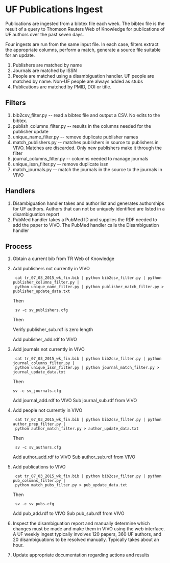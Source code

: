# UF Publications Ingest

Publications are ingested from a bibtex file each week.  The bibtex file is the result of a query to Thomson
Reuters Web of Knowledge for publications of UF authors over the past seven days.

Four ingests are run from the same input file.  In each case, filters extract the appropriate columns, perform
a match, generate a source file suitable for an update.

1.  Publishers are matched by name
1.  Journals are matched by ISSN
1.  People are matched using a disambiguation handler.  UF people are matched by name.  Non-UF people are always 
added as stubs
1.  Publications are matched by PMID, DOI or title.

## Filters

1. bib2csv_filter.py -- read a bibtex file and output a CSV.  No edits to the bibtex.
1. publish_columns_filter.py -- results in the columns needed for the publisher update
1. unique_name_filter.py -- remove duplicate publisher names
1. match_publishers.py -- matches publishers in source to publishers in VIVO.  Matches are discarded.  Only
new publishers make it through the filter
1. journal_columns_filter.py -- columns needed to manage journals
1. unique_issn_filter.py -- remove duplicate issn
1. match_journals.py -- match the journals in the source to the journals in VIVO

## Handlers

1. Disambiguation handler takes and author list and generates authorships for UF authors.  Authors that can not be
uniquely identified are listed in a disambiguation report
1. PubMed handler takes a PubMed ID and supplies the RDF needed to add the paper to VIVO.  The PubMed handler calls the
Disambiguation handler

## Process

1. Obtain a current bib from TR Web of Knowledge     
1. Add publishers not currently in VIVO

        cat tr_07_03_2015_wk_fin.bib | python bib2csv_filter.py | python publisher_columns_filter.py | 
        python unique_name_filter.py | python publisher_match_filter.py > publisher_update_data.txt
    
    Then
    
        sv -c sv_publishers.cfg
    
    Then
    
    Verify publisher_sub.rdf is zero length
    
    Add publisher_add.rdf to VIVO
    
1. Add journals not currently in VIVO

        cat tr_07_03_2015_wk_fin.bib | python bib2csv_filter.py | python journal_columns_filter.py | 
        python unique_issn_filter.py | python journal_match_filter.py > journal_update_data.txt
        
    Then
   
       sv -c sv_journals.cfg
       
    Add journal_add.rdf to VIVO
    Sub journal_sub.rdf from VIVO
    
1. Add people not currently in VIVO

        cat tr_07_03_2015_wk_fin.bib | python bib2csv_filter.py | python author_prep_filter.py | 
        python author_match_filter.py > author_update_data.txt
        
    Then
   
        sv -c sv_authors.cfg
        
    Add author_add.rdf to VIVO
    Sub author_sub.rdf from VIVO

1. Add publications to VIVO

        cat tr_07_03_2015_wk_fin.bib | python bib2csv_filter.py | python pub_columns_filter.py | 
        python match_pubs_filter.py > pub_update_data.txt
        
           
    Then
   
        sv -c sv_pubs.cfg
        
    Add pub_add.rdf to VIVO
    Sub pub_sub.rdf from VIVO

1. Inspect the disambiguation report and manually determine which changes must be made and make them in VIVO using
the web interface.  A UF weekly ingest typically involves 120 papers, 360 UF authors, and 20 disambiguations to 
be resolved manually.  Typically takes about an hour.
1. Update appropriate documentation regarding actions and results